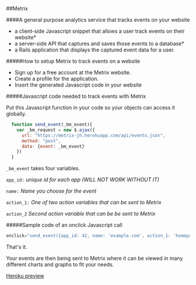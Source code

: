 ##Metrix

####A general purpose analytics service that tracks events on your website

* a client-side Javascript snippet that allows a user track events on their website* 
* a server-side API that captures and saves those events to a database* 
* a Rails application that displays the captured event data for a user.

#####How to setup Metrix to track events on a website

* Sign up for a free account at the Metrix website.
* Create a profile for the application.
* Insert the generated Javascript code in your website

#####Javascript code needed to track events with Metrix

Put this Javascript function in your code so your objects can access it globally.

```js
  function send_event(_bm_event){
    var _bm_request = new $.ajax({
      url: "https://metrix-jh.herokuapp.com/api/events.json",
      method: "post",
      data: {event: _bm_event}
    })
  }
```

`_bm_event` takes four variables.

`app_id:` *unique id for each app (WILL NOT WORK WITHOUT IT)*

`name:` *Name you choose for the event*

`action_1:` *One of two action variables that can be sent to Metrix*

`action_2` *Second action variable that can be be sent to Metrix*

#####Sample code of an onclick Javascript call

```js 
onclick="send_event({app_id: 42, name: 'example.com', action_1: 'homepage', action_2: 'mailto link clicked'})"
```

That's it.

Your events are then being sent to Metrix where it can be viewed in many different charts and graphs to fit your needs.

[Heroku preview](https://metrix-jh.herokuapp.com)

